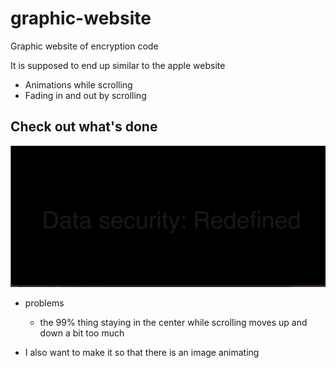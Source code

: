 # graphic-website
Graphic website of encryption code

It is supposed to end up similar to the apple website
- Animations while scrolling
- Fading in and out by scrolling

## Check out what's done 
![](Encryption_code_website.gif)

- problems
  - the 99% thing staying in the center while scrolling moves up and down a bit too much

- I also want to make it so that there is an image animating
